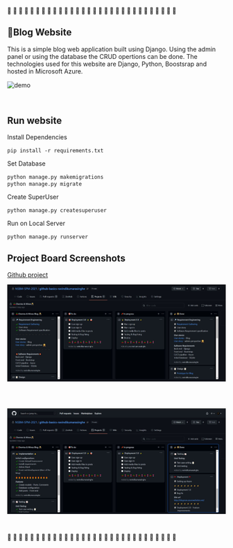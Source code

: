 &#127826; &#129346; &#127826; &#129346; &#127826; &#129346; &#127826; &#129346; &#127826; &#129346; &#127826; &#129346; &#127826; &#129346; &#127826; &#129346; &#127826; &#129346; &#127826; &#129346; &#127826; &#129346; &#127826; &#129346; &#127826; &#129346; &#127826; &#129346; &#127826; &#129346;

## &#129488;Blog Website 
This is a simple blog web application built using Django. Using the admin panel or using the database the CRUD opertions can be done. The technologies used for this website are Django, Python, Boostsrap and hosted in Microsoft Azure. 

<p><img src="https://github.com/NSBM-SPM-2021/github-basics-ravindikumarasinghe/blob/main/Assets/demo.gif" alt="demo" align="center"></p></br>

## Run website 
Install Dependencies
```
pip install -r requirements.txt
```

Set Database
```
python manage.py makemigrations
python manage.py migrate
```
Create SuperUser 
```
python manage.py createsuperuser
```
Run on Local Server
```
python manage.py runserver
```
 
## Project Board Screenshots
[Github project](https://github.com/NSBM-SPM-2021/github-basics-ravindikumarasinghe/projects/1) 

<p><img src="https://github.com/NSBM-SPM-2021/github-basics-ravindikumarasinghe/blob/main/Assets/Project%20Board/1.JPG" alt="screenshot 1" align="center"></p></br></br>

<p><img src="https://github.com/NSBM-SPM-2021/github-basics-ravindikumarasinghe/blob/main/Assets/Project%20Board/2.JPG" alt="screenshot 1" align="center"></p></br>

&#127826; &#129346; &#127826; &#129346; &#127826; &#129346; &#127826; &#129346; &#127826; &#129346; &#127826; &#129346; &#127826; &#129346; &#127826; &#129346; &#127826; &#129346; &#127826; &#129346; &#127826; &#129346; &#127826; &#129346; &#127826; &#129346; &#127826; &#129346; &#127826; &#129346;


